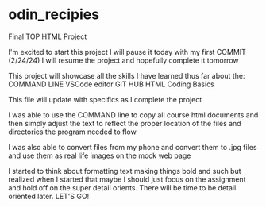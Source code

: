 # odin_recipies
Final TOP HTML Project

I'm excited to start this project
I will pause it today with my first COMMIT (2/24/24)
I will resume the project and hopefully complete it tomorrow 

This project will showcase all the skills I have learned thus far about the:
COMMAND LINE
VSCode editor
GIT HUB
HTML Coding Basics

This file will update with specifics as I complete the project

I was able to use the COMMAND line to copy all course html documents and then simply adjust the text to reflect the proper location of the files and directories the program needed to flow

I was also able to convert files from my phone and convert them to .jpg files and use them as real life images on the mock web page

I started to think about formatting text making things bold and such but realized when I started that maybe I should just focus on the assignment and hold off on the super detail orients. There will be time to be detail oriented later.
LET'S GO!
